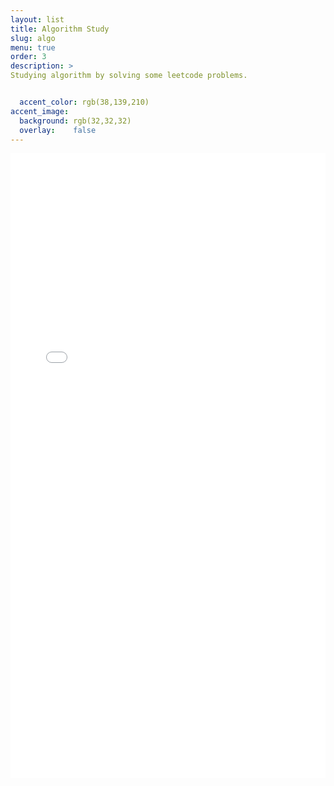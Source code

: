 ```yaml
---
layout: list
title: Algorithm Study
slug: algo
menu: true
order: 3
description: >
Studying algorithm by solving some leetcode problems.


  accent_color: rgb(38,139,210)
accent_image:
  background: rgb(32,32,32)
  overlay:    false
---
```


<iframe src="algo.html"  width = "100%" height ="1000px"  frameborder="0"></iframe>